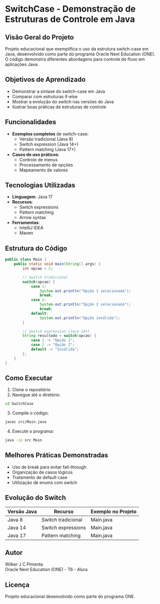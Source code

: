 # SwitchCase - Demonstração de Estruturas de Controle em Java

## Visão Geral do Projeto

Projeto educacional que exemplifica o uso da estrutura switch-case em Java, desenvolvido como parte do programa Oracle Next Education (ONE). O código demonstra diferentes abordagens para controle de fluxo em aplicações Java.

## Objetivos de Aprendizado

- Demonstrar a sintaxe do switch-case em Java
- Comparar com estruturas if-else
- Mostrar a evolução do switch nas versões do Java
- Ilustrar boas práticas de estruturas de controle

## Funcionalidades

- **Exemplos completos** de switch-case:
  - Versão tradicional (Java 8)
  - Switch expression (Java 14+)
  - Pattern matching (Java 17+)
- **Casos de uso práticos**:
  - Controle de menus
  - Processamento de opções
  - Mapeamento de valores

## Tecnologias Utilizadas

- **Linguagem**: Java 17
- **Recursos**:
  - Switch expressions
  - Pattern matching
  - Arrow syntax
- **Ferramentas**:
  - IntelliJ IDEA
  - Maven

## Estrutura do Código

```java
public class Main {
    public static void main(String[] args) {
        int opcao = 2;

        // Switch tradicional
        switch(opcao) {
            case 1:
                System.out.println("Opção 1 selecionada");
                break;
            case 2:
                System.out.println("Opção 2 selecionada");
                break;
            default:
                System.out.println("Opção inválida");
        }

        // Switch expression (Java 14+)
        String resultado = switch(opcao) {
            case 1 -> "Opção 1";
            case 2 -> "Opção 2";
            default -> "Inválida";
        };
    }
}
```

## Como Executar

1. Clone o repositório
2. Navegue até o diretório:

```bash
cd SwitchCase
```

3. Compile o código:

```bash
javac src/Main.java
```

4. Execute o programa:

```bash
java -cp src Main
```

## Melhores Práticas Demonstradas

- Uso de break para evitar fall-through
- Organização de casos lógicos
- Tratamento de default case
- Utilização de enums com switch

## Evolução do Switch

| Versão Java | Recurso            | Exemplo no Projeto |
| ----------- | ------------------ | ------------------ |
| Java 8      | Switch tradicional | Main.java          |
| Java 14     | Switch expressions | Main.java          |
| Java 17     | Pattern matching   | Main.java          |

## Autor

Wilker J C Pimenta  
Oracle Next Education (ONE) - T6 - Alura

## Licença

Projeto educacional desenvolvido como parte do programa ONE.

